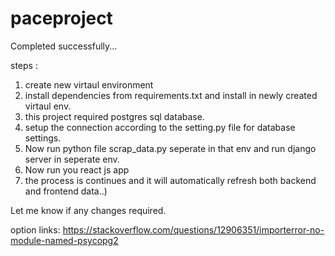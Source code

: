 # paceproject

Completed successfully...




steps :
1. create new virtaul environment
2. install dependencies from requirements.txt and install in newly created virtaul env.
3. this project required postgres sql database.
4. setup the connection according to the setting.py file for database settings.
5. Now run python file scrap_data.py seperate in that env and run django server in seperate env.
6. Now run you react js app
7. the process is continues and it will automatically refresh both backend and frontend data..)


Let me know if any changes required.

option links:
https://stackoverflow.com/questions/12906351/importerror-no-module-named-psycopg2
